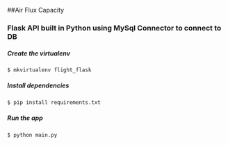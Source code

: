 ##Air Flux Capacity 

### Flask API built in Python using MySql Connector to connect to DB

##### Create the virtualenv
```bash
$ mkvirtualenv flight_flask
```

##### Install dependencies
```bash
$ pip install requirements.txt
```

##### Run the app
```bash
$ python main.py
```

  
